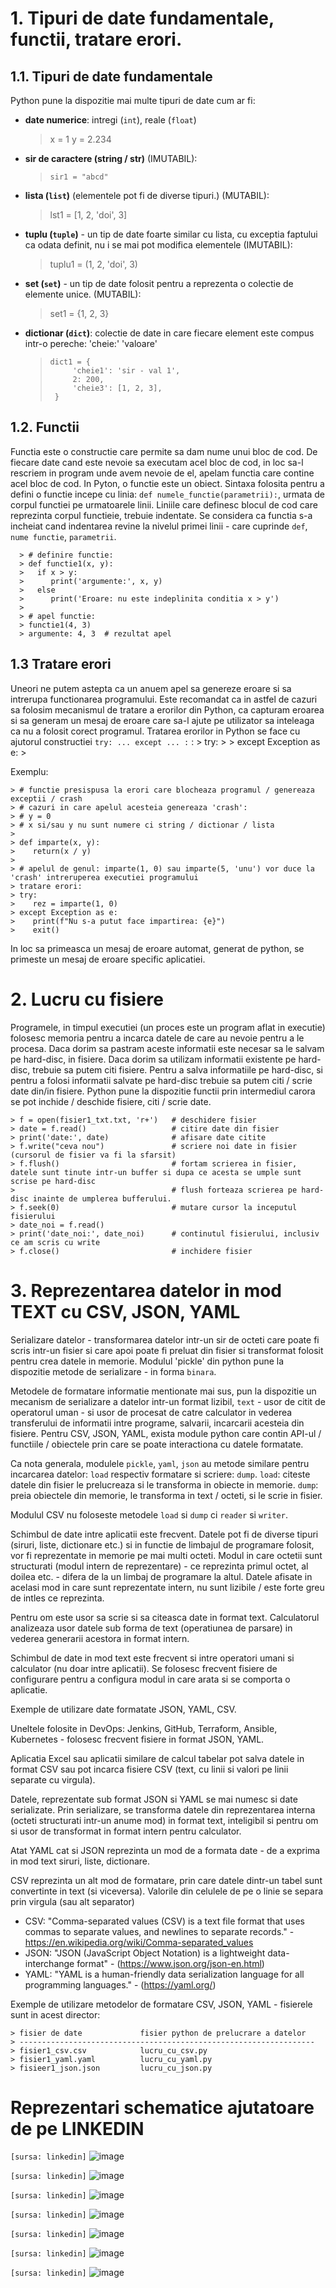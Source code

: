 # 1. Tipuri de date fundamentale, functii, tratare erori.

## 1.1. Tipuri de date fundamentale
Python pune la dispozitie mai multe tipuri de date cum ar fi:

  - **date numerice**: intregi (`int`), reale (`float`)
      > x = 1
      > y = 2.234

    
  - **sir de caractere (string / str)** (IMUTABIL):
      >   `sir1 = "abcd"`
    
  - **lista (`list`)** (elementele pot fi de diverse tipuri.) (MUTABIL):
      >   lst1 = [1, 2, 'doi', 3]


  - **tuplu (`tuple`)** - un tip de date foarte similar cu lista, cu exceptia faptului ca odata definit, nu i se mai pot modifica elementele (IMUTABIL):
      >   tuplu1 = (1, 2, 'doi', 3)


  - **set (`set`)** - un tip de date folosit pentru a reprezenta o colectie de elemente unice. (MUTABIL):
      >   set1 = {1, 2, 3}


  - **dictionar (`dict`)**: colectie de date in care fiecare element este compus intr-o pereche: 'cheie:' 'valoare'
      >     dict1 = {
      >          'cheie1': 'sir - val 1',
      >          2: 200,
      >          'cheie3': [1, 2, 3],
      >      }

## 1.2. Functii

Functia este o constructie care permite sa dam nume unui bloc de cod. De fiecare date cand este nevoie sa executam acel bloc de cod, in loc sa-l rescriem in program unde avem nevoie de el, apelam functia care contine acel bloc de cod. In Pyton, o functie este un obiect. Sintaxa folosita pentru a defini o functie incepe cu linia:  `def numele_functie(parametrii):`, urmata de corpul functiei pe urmatoarele linii. Liniile care definesc blocul de cod care reprezinta corpul functieie, trebuie indentate. Se considera ca functia s-a incheiat cand indentarea revine la nivelul primei linii - care cuprinde `def`, `nume functie`, `parametrii`.

      > # definire functie:
      > def functie1(x, y):
      >   if x > y:
      >      print('argumente:', x, y)
      >   else
      >      print('Eroare: nu este indeplinita conditia x > y')
      >      
      > # apel functie:
      > functie1(4, 3)
      > argumente: 4, 3  # rezultat apel


## 1.3 Tratare erori

Uneori ne putem astepta ca un anuem apel sa genereze eroare si sa intrerupa functionarea programului. Este recomandat ca in astfel de cazuri sa folosim mecanismul de tratare a erorilor din Python, ca capturam eroarea si sa generam un mesaj de eroare care sa-l ajute pe utilizator sa inteleaga ca nu a folosit corect programul. Tratarea erorilor in Python se face cu ajutorul constructiei `try: ... except ... :` :
    > try:
    >    <cod care poate genera eroare>
    > except Exception as e:
    >    <generare mesaj pentru utilizator>

Exemplu:

    > # functie presispusa la erori care blocheaza programul / genereaza exceptii / crash
    > # cazuri in care apelul acesteia genereaza 'crash':
    > # y = 0
    > # x si/sau y nu sunt numere ci string / dictionar / lista
    > 
    > def imparte(x, y):
    >    return(x / y)
    > 
    > # apelul de genul: imparte(1, 0) sau imparte(5, 'unu') vor duce la 'crash' intreruperea executiei programului
    > tratare erori:
    > try:
    >    rez = imparte(1, 0)
    > except Exception as e:
    >    print(f"Nu s-a putut face impartirea: {e}")
    >    exit()

In loc sa primeasca un mesaj de eroare automat, generat de python, se primeste un mesaj de eroare specific aplicatiei.

    


# 2. Lucru cu fisiere

Programele, in timpul executiei (un proces este un program aflat in executie) folosesc memoria pentru a incarca datele de care au nevoie pentru a le procesa.
Daca dorim sa pastram aceste informatii este necesar sa le salvam pe hard-disc, in fisiere. Daca dorim sa utilizam informatii existente pe hard-disc, trebuie sa putem citi fisiere.
Pentru a salva informatiile pe hard-disc, si pentru a folosi informatii salvate pe hard-disc trebuie sa putem citi / scrie date din/in fisiere.
Python pune la dispozitie functii prin intermediul carora se pot inchide / deschide fisiere, citi / scrie date.

    > f = open(fisier1_txt.txt, 'r+')   # deschidere fisier
    > date = f.read()                   # citire date din fisier
    > print('date:', date)              # afisare date citite
    > f.write("ceva nou")               # scriere noi date in fisier (cursorul de fisier va fi la sfarsit)
    > f.flush()                         # fortam scrierea in fisier, datele sunt tinute intr-un buffer si dupa ce acesta se umple sunt scrise pe hard-disc
    >                                   # flush forteaza scrierea pe hard-disc inainte de umplerea bufferului.
    > f.seek(0)                         # mutare cursor la inceputul fisierului
    > date_noi = f.read()
    > print('date_noi:', date_noi)      # continutul fisierului, inclusiv ce am scris cu write
    > f.close()                         # inchidere fisier
    

# 3. Reprezentarea datelor in mod TEXT cu CSV, JSON, YAML

Serializare datelor - transformarea datelor intr-un sir de octeti care poate fi scris intr-un fisier si care apoi poate fi preluat din fisier si transformat folosit pentru crea datele in memorie.
Modulul 'pickle' din python pune la dispozitie metode de serializare - in forma `binara`.

Metodele de formatare informatie mentionate mai sus, pun la dispozitie un mecanism de serializare a datelor intr-un format lizibil, `text` - usor de citit de operatorul uman - si usor de procesat de catre calculator in vederea transferului de informatii intre programe, salvarii, incarcarii acesteia din fisiere.
Pentru CSV, JSON, YAML, exista module python care contin API-ul / functiile / obiectele prin care se poate interactiona cu datele formatate.

Ca nota generala, modulele `pickle`, `yaml`, `json` au metode similare pentru incarcarea datelor: `load` respectiv formatare si scriere: `dump`.
`load`: citeste datele din fisier le prelucreaza si le transforma in obiecte in memorie.
`dump`: preia obiectele din memorie, le transforma in text / octeti, si le scrie in fisier.

Modulul CSV nu foloseste metodele `load` si `dump` ci `reader` si `writer`.

Schimbul de date intre aplicatii este frecvent. Datele pot fi de diverse tipuri (siruri, liste, dictionare etc.) si in functie de limbajul de programare folosit, vor fi reprezentate in memorie pe mai multi octeti. Modul in care octetii sunt structurati (modul intern de reprezentare) - ce reprezinta primul octet, al doilea etc. -  difera de la un limbaj de programare la altul. Datele afisate in acelasi mod in care sunt reprezentate intern, nu sunt lizibile / este forte greu de intles ce reprezinta. 

Pentru om este usor sa scrie si sa citeasca date in format text. Calculatorul analizeaza usor datele sub forma de text (operatiunea de parsare) in vederea generarii acestora in format intern.

Schimbul de date in mod text este frecvent si intre operatori umani si calculator (nu doar intre aplicatii). Se folosesc frecvent fisiere de configurare pentru a configura modul in care arata si se comporta o aplicatie.

Exemple de utilizare date formatate JSON, YAML, CSV.

Uneltele folosite in DevOps: Jenkins, GitHub, Terraform, Ansible, Kubernetes - folosesc frecvent fisiere in format JSON, YAML.

Aplicatia Excel sau aplicatii similare de calcul tabelar pot salva datele in format CSV sau pot incarca fisiere CSV (text, cu linii si valori pe linii separate cu virgula).

Datele, reprezentate sub format JSON si YAML se mai numesc si date serializate. Prin serializare, se transforma datele din reprezentarea interna (octeti structurati intr-un anume mod) in format text, inteligibil si pentru om si usor de transformat in format intern pentru calculator.

Atat YAML cat si JSON reprezinta un mod de a formata date - de a exprima in mod text siruri, liste, dictionare.

CSV reprezinta un alt mod de formatare, prin care datele dintr-un tabel sunt convertinte in text (si viceversa).
Valorile din celulele de pe o linie se separa prin virgula (sau alt separator)
  
  - CSV:  "Comma-separated values (CSV) is a text file format that uses commas to separate values, and newlines to separate records." - https://en.wikipedia.org/wiki/Comma-separated_values
  - JSON: "JSON (JavaScript Object Notation) is a lightweight data-interchange format" - (https://www.json.org/json-en.html)
  - YAML: "YAML is a human-friendly data serialization language for all programming languages." - (https://yaml.org/)

Exemple de utilizare metodelor de formatare CSV, JSON, YAML - fisierele sunt in acest director:

    > fisier de date             fisier python de prelucrare a datelor
    > ------------------------------------------------------------------
    > fisier1_csv.csv            lucru_cu_csv.py
    > fisier1_yaml.yaml          lucru_cu_yaml.py
    > fisieer1_json.json         lucru_cu_json.py


# Reprezentari schematice ajutatoare de pe LINKEDIN
`[sursa: linkedin]`
![image](https://github.com/crchende/personal/assets/57460107/33ff569c-43a3-440f-b219-fcc0036af67a)

`[sursa: linkedin]`
![image](https://github.com/crchende/personal/assets/57460107/3feec423-fe9d-4fa9-8977-db54485b7554)


`[sursa: linkedin]`
![image](https://github.com/crchende/personal/assets/57460107/229d8bda-b934-43eb-bc24-f8c4f1295ab4)


`[sursa: linkedin]`
![image](https://github.com/crchende/personal/assets/57460107/4ceab77c-84f1-47f2-a935-12aa1f545fe3)


`[sursa: linkedin]`
![image](https://github.com/crchende/personal/assets/57460107/73c0c083-166b-4a33-9030-30178a93c26c)


`[sursa: linkedin]`
![image](https://github.com/crchende/personal/assets/57460107/899809bb-0e31-455d-b68c-2a7c03ffd728)


`[sursa: linkedin]`
![image](https://github.com/crchende/personal/assets/57460107/a9bfa6b4-d6be-4f68-982f-31a0cd5f4163)

